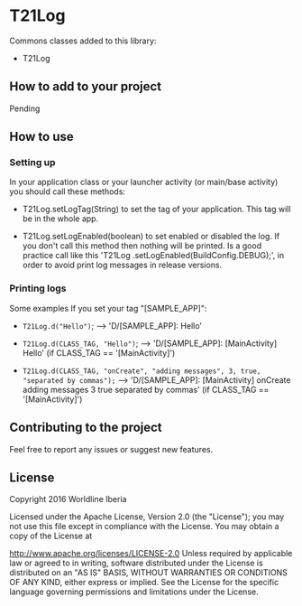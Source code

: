 # T21Log

Commons classes added to this library:
* T21Log

## How to add to your project
Pending

## How to use

### Setting up

In your application class or your launcher activity (or main/base activity) you should call these methods:

* T21Log.setLogTag(String) to set the tag of your application. This tag will be in the whole app.

* T21Log.setLogEnabled(boolean) to set enabled or disabled the log. If you don't call this method then nothing will be printed. Is a good practice call like this 'T21Log
    .setLogEnabled(BuildConfig.DEBUG);', in order to avoid print log messages in release versions.
    
### Printing logs

Some examples If you set your tag "[SAMPLE_APP]":

* `T21Log.d("Hello")`; --> 'D/[SAMPLE_APP]: Hello'

* `T21Log.d(CLASS_TAG, "Hello")`; --> 'D/[SAMPLE_APP]: [MainActivity] Hello' (if CLASS_TAG == '[MainActivity]')

* `T21Log.d(CLASS_TAG, "onCreate", "adding messages", 3, true, "separated by commas");` --> 'D/[SAMPLE_APP]: [MainActivity] onCreate adding messages 3 true separated by commas' (if CLASS_TAG == '[MainActivity]')

## Contributing to the project

Feel free to report any issues or suggest new features.

## License

Copyright 2016 Worldline Iberia

Licensed under the Apache License, Version 2.0 (the "License"); you may not use this file except in compliance with the License. You may obtain a copy of the License at

http://www.apache.org/licenses/LICENSE-2.0
Unless required by applicable law or agreed to in writing, software distributed under the License is distributed on an "AS IS" BASIS, WITHOUT WARRANTIES OR CONDITIONS OF ANY KIND, either express or implied. See the License for the specific language governing permissions and limitations under the License.

